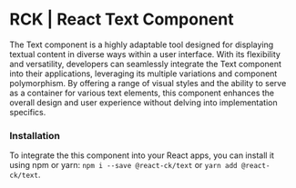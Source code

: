 # RCK | React Text Component

The Text component is a highly adaptable tool designed for displaying textual content in diverse ways within a user interface. With its flexibility and versatility, developers can seamlessly integrate the Text component into their applications, leveraging its multiple variations and component polymorphism. By offering a range of visual styles and the ability to serve as a container for various text elements, this component enhances the overall design and user experience without delving into implementation specifics.

### Installation 

To integrate the this component into your React apps, you can install it using npm or yarn: `npm i --save @react-ck/text` or `yarn add @react-ck/text`.
